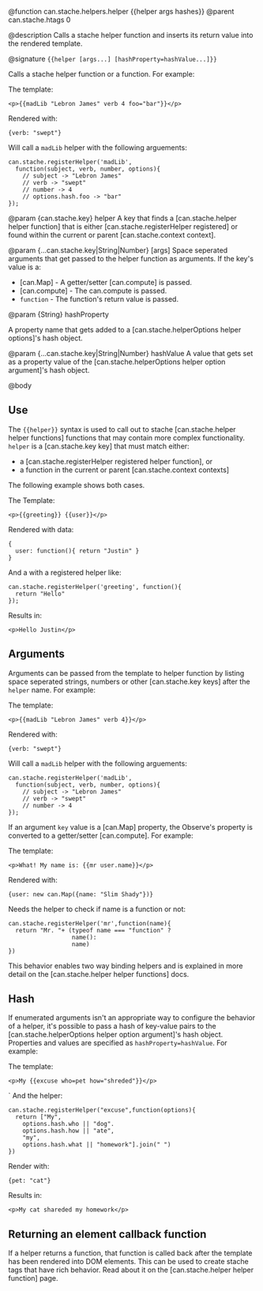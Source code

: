 @function can.stache.helpers.helper {{helper args hashes}}
@parent can.stache.htags 0

@description Calls a stache helper function and inserts its return value into
the rendered template.

@signature `{{helper [args...] [hashProperty=hashValue...]}}`

Calls a stache helper function or a function. For example:

The template:

    <p>{{madLib "Lebron James" verb 4 foo="bar"}}</p>

Rendered with:

    {verb: "swept"}

Will call a `madLib` helper with the following arguements:

    can.stache.registerHelper('madLib',
      function(subject, verb, number, options){
        // subject -> "Lebron James"
        // verb -> "swept"
        // number -> 4
        // options.hash.foo -> "bar"
    });

@param {can.stache.key} helper A key that finds a [can.stache.helper helper function]
that is either [can.stache.registerHelper registered] or found within the
current or parent [can.stache.context context].

@param {...can.stache.key|String|Number} [args] Space seperated arguments
that get passed to the helper function as arguments. If the key's value is a:

 - [can.Map] - A getter/setter [can.compute] is passed.
 - [can.compute] - The can.compute is passed.
 - `function` - The function's return value is passed.

@param {String} hashProperty

A property name that gets added to a [can.stache.helperOptions helper options]'s
hash object.

@param {...can.stache.key|String|Number} hashValue A value that gets
set as a property value of the [can.stache.helperOptions helper option argument]'s
hash object.

@body

## Use

The `{{helper}}` syntax is used to call out to stache [can.stache.helper helper functions] functions
that may contain more complex functionality. `helper` is a [can.stache.key key] that must match either:

 - a [can.stache.registerHelper registered helper function], or
 - a function in the current or parent [can.stache.context contexts]

The following example shows both cases.

The Template:

    <p>{{greeting}} {{user}}</p>

Rendered with data:

    {
      user: function(){ return "Justin" }
    }

And a with a registered helper like:

    can.stache.registerHelper('greeting', function(){
      return "Hello"
    });

Results in:

    <p>Hello Justin</p>

## Arguments

Arguments can be passed from the template to helper function by
listing space seperated strings, numbers or other [can.stache.key keys] after the
`helper` name.  For example:

The template:

    <p>{{madLib "Lebron James" verb 4}}</p>

Rendered with:

    {verb: "swept"}

Will call a `madLib` helper with the following arguements:

    can.stache.registerHelper('madLib',
      function(subject, verb, number, options){
        // subject -> "Lebron James"
        // verb -> "swept"
        // number -> 4
    });

If an argument `key` value is a [can.Map] property, the Observe's
property is converted to a getter/setter [can.compute]. For example:

The template:

    <p>What! My name is: {{mr user.name}}</p>

Rendered with:

    {user: new can.Map({name: "Slim Shady"})}

Needs the helper to check if name is a function or not:

    can.stache.registerHelper('mr',function(name){
      return "Mr. "+ (typeof name === "function" ?
                      name():
                      name)
    })

This behavior enables two way binding helpers and is explained in more detail
on the [can.stache.helper helper functions] docs.

## Hash

If enumerated arguments isn't an appropriate way to configure the behavior
of a helper, it's possible to pass a hash of key-value pairs to the
[can.stache.helperOptions helper option argument]'s
hash object.  Properties and values are specified
as `hashProperty=hashValue`.  For example:

The template:

    <p>My {{excuse who=pet how="shreded"}}</p>
`
And the helper:

    can.stache.registerHelper("excuse",function(options){
      return ["My",
        options.hash.who || "dog".
        options.hash.how || "ate",
        "my",
        options.hash.what || "homework"].join(" ")
    })

Render with:

    {pet: "cat"}

Results in:

    <p>My cat shareded my homework</p>

## Returning an element callback function

If a helper returns a function, that function is called back after
the template has been rendered into DOM elements. This can
be used to create stache tags that have rich behavior. Read about it
on the [can.stache.helper helper function] page.

